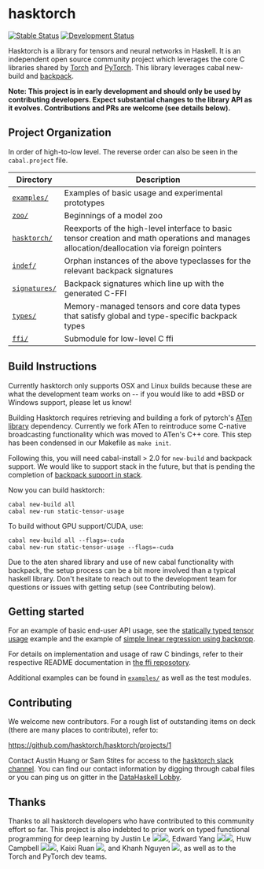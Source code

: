# hasktorch

[![Stable Status](https://circleci.com/gh/hasktorch/hasktorch/tree/master.svg?style=shield&circle-token=9455d7cc953a58204f4d8dd683e9fa03fd5b2744)](https://circleci.com/gh/hasktorch/hasktorch/tree/master)
[![Development Status](https://circleci.com/gh/hasktorch/hasktorch/tree/dev.svg?style=shield&circle-token=9455d7cc953a58204f4d8dd683e9fa03fd5b2744)](https://circleci.com/gh/hasktorch/hasktorch/tree/dev)

Hasktorch is a library for tensors and neural networks in Haskell. It is an independent open source community project which leverages the core C libraries shared by [Torch](http://torch.ch/) and [PyTorch](http://pytorch.org/). This library leverages cabal new-build and [backpack][backpack].

[backpack]: https://github.com/ezyang/ghc-proposals/blob/backpack/proposals/0000-backpack.rst

**Note: This project is in early development and should only be used by contributing developers. Expect substantial changes to the library API as it evolves. Contributions and PRs are welcome (see details below).**

## Project Organization

In order of high-to-low level. The reverse order can also be seen in the `cabal.project` file.

| Directory                   | Description |
| --------------------------- | ----------- |
| [`examples/`][examples]     | Examples of basic usage and experimental prototypes |
| [`zoo/`][zoo]               | Beginnings of a model zoo |
| [`hasktorch/`][hasktorch]   | Reexports of the high-level interface to basic tensor creation and math operations and manages allocation/deallocation via foreign pointers |
| [`indef/`][indef]           | Orphan instances of the above typeclasses for the relevant backpack signatures |
| [`signatures/`][signatures] | Backpack signatures which line up with the generated C-FFI |
| [`types/`][types]           | Memory-managed tensors and core data types that satisfy global and type-specific backpack types |
| [`ffi/`][ffi]           | Submodule for low-level C ffi |

## Build Instructions

Currently hasktorch only supports OSX and Linux builds because these are what the development team works on -- if you would like to add *BSD or Windows support, please let us know!

Building Hasktorch requires retrieving and building a fork of pytorch's [ATen library][aten] dependency. Currently we fork ATen to reintroduce some C-native broadcasting functionality which was moved to ATen's C++ core. This step has been condensed in our Makefile as `make init`.

[aten]:https://github.com/zdevito/ATen/

Following this, you will need cabal-install > 2.0 for `new-build` and backpack support. We would like to support stack in the future, but that is pending  the completion of [backpack support in stack][stack-backpack].

[cabal-latest]:https://github.com/haskell/cabal/tree/30d0c10349b6cc69adebfe06c230c784574ebf7a
[stack-backpack]:https://github.com/commercialhaskell/stack/issues/2540

Now you can build hasktorch:

```
cabal new-build all
cabal new-run static-tensor-usage
```

To build without GPU support/CUDA, use:

```
cabal new-build all --flags=-cuda
cabal new-run static-tensor-usage --flags=-cuda
```

Due to the aten shared library and use of new cabal functionality with backpack, the setup process can be a bit more involved than a typical haskell library. Don't hesitate to reach out to the development team for questions or issues with getting setup (see Contributing below). 

## Getting started

For an example of basic end-user API usage, see the [statically typed
tensor usage][static-tensor-usage] example and the example of [simple linear regression using backprop][backprop-regression].

[static-tensor-usage]: https://github.com/hasktorch/hasktorch/blob/master/examples/static-tensor-usage/Main.hs
[backprop-regression]:https://github.com/hasktorch/hasktorch/blob/master/examples/backprop-regression/BackpropRegression.hs

For details on implementation and usage of raw C bindings,
refer to their respective README documentation in [the ffi reposotory][ffi].

[ffi]:https://github.com/hasktorch/ffi

Additional examples can be found in [`examples/`][examples] as well as the test modules.

## Contributing

We welcome new contributors. For a rough list of outstanding items on deck
(there are many places to contribute), refer to:

https://github.com/hasktorch/hasktorch/projects/1

Contact Austin Huang or Sam Stites for access to the [hasktorch slack channel][slack]. You can find our contact information by digging through cabal files or you can ping us on gitter in the [DataHaskell Lobby][gitter-dh].

[slack]:https://hasktorch.slack.com 
[gitter-dh]:https://gitter.im/dataHaskell/Lobby

## Thanks

Thanks to all hasktorch developers who have contributed to this community effort so far. This project is also indebted to prior work on typed functional
programming for deep learning by
Justin Le [![][gh-icon]][mstkg-gh][![][blog-icon]][mstkg],
Edward Yang [![][gh-icon]][ezyang-gh][![][blog-icon]][ezyang],
Huw Campbell [![][gh-icon]][huw-gh][![][blog-icon]][huw],
Kaixi Ruan [![][gh-icon]][krpopo-gh],
and Khanh Nguyen [![][gh-icon]][khanhptnk-gh],
as well as to the Torch and PyTorch dev teams.

[gh-icon]:https://png.icons8.com/small/1x/github.png
[blog-icon]:https://png.icons8.com/small/1x/blog.png
[mstkg]:https://blog.jle.im/
[mstkg-gh]:https://github.com/mstksg
[huw-gh]:https://github.com/HuwCampbell
[huw]:http://www.huwcampbell.com/
[krpopo-gh]:https://github.com/krpopo
[khanhptnk-gh]:https://github.com/khanhptnk
[ezyang-gh]:https://github.com/ezyang/
[ezyang]:http://ezyang.com/

<!-- project directory links -->
[developers]: ./DEVELOPERS.md
[makefile]: ./Makefile
[types]: ./types/
[signatures]: ./signatures/
[hasktorch]: ./hasktorch/
[examples]: ./examples/
[indef]: ./indef/
[zoo]: ./zoo/
